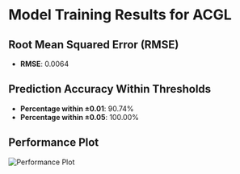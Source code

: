# Model Training Results for ACGL

## Root Mean Squared Error (RMSE)
- **RMSE**: 0.0064

## Prediction Accuracy Within Thresholds
- **Percentage within ±0.01**: 90.74%
- **Percentage within ±0.05**: 100.00%

## Performance Plot
![Performance Plot](../imgs/ACGL.png)
